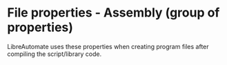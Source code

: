 # File properties - Assembly (group of properties)

LibreAutomate uses these properties when creating program files after compiling the script/library code.